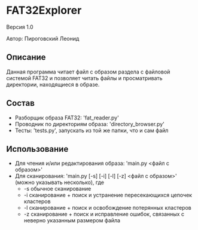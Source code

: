 # FAT32Explorer
Версия 1.0

Автор: Пироговский Леонид

## Описание
Данная программа читает файл с образом раздела с файловой системой FAT32 и позволяет читать файлы и просматривать директории, находящиеся в образе.

## Состав
* Разборщик образа FAT32: 'fat_reader.py'
* Проводник по директориям образа: 'directory_browser.py'
* Тесты: 'tests.py', запускать из той же папки, что и сам файл

## Использование
* Для чтения и/или редактирования образа: 'main.py <файл с образом>'
* Для сканирования: 'main.py \[-s] \[-i] \[-l] \[-z] <файл с образом>' (можно указывать несколько), где 
    * -s обычное сканирование
    * -i сканирование + поиск и устранение пересекающихся цепочек кластеров
    * -l сканирование + поиск и освобождение потерянных кластеров
    * -z сканирование + поиск и исправление ошибок, связанных с неверно указанным размером файла
    
